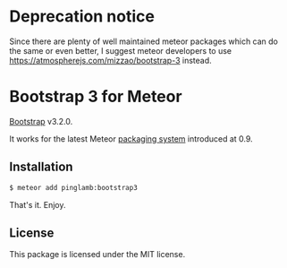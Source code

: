 # Deprecation notice

Since there are plenty of well maintained meteor packages which can do the same or even better, I suggest meteor developers to use https://atmospherejs.com/mizzao/bootstrap-3 instead.

# Bootstrap 3 for Meteor

[Bootstrap](http://getbootstrap.com) v3.2.0.

It works for the latest Meteor [packaging system](http://docs.meteor.com/#usingpackages) introduced at 0.9.

## Installation

``` sh
$ meteor add pinglamb:bootstrap3
```
That's it. Enjoy.

## License

This package is licensed under the MIT license.
